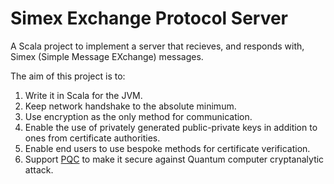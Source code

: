 # Simex Exchange Protocol Server

A Scala project to implement a server that recieves, and responds with, Simex (Simple Message EXchange) messages.

The aim of this project is to:

1. Write it in Scala for the JVM. 
2. Keep network handshake to the absolute minimum.
3. Use encryption as the only method for communication.
4. Enable the use of privately generated public-private keys in addition to ones from certificate authorities.
5. Enable end users to use bespoke methods for certificate verification.
6. Support [PQC](https://en.wikipedia.org/wiki/Post-quantum_cryptography) to make it secure against Quantum computer cryptanalytic attack.
